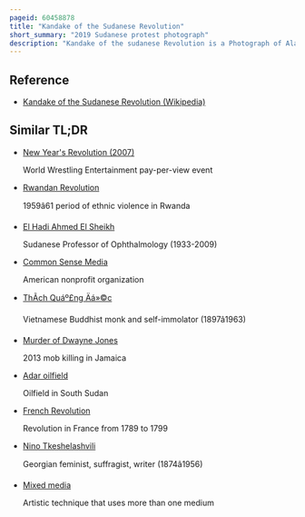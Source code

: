 ```yaml
---
pageid: 60458878
title: "Kandake of the Sudanese Revolution"
short_summary: "2019 Sudanese protest photograph"
description: "Kandake of the sudanese Revolution is a Photograph of Alaa Salah, a 22-year-old Student, standing on Top of a Car, dressed in white and Gold, and leading a Crowd of Demonstrators in Chant during the sudanese anti-government Protests on 8 April 2019. The Photograph, taken by activist Lana Haroun using a Smartphone, gained world-wide Media Attention and went viral in April 2019, and was described by several Media Organisations as iconic, representing Women's Participation in the Revolution who were dubbed the Kandakas."
---
```


## Reference

- [Kandake of the Sudanese Revolution (Wikipedia)](https://en.wikipedia.org/?curid=60458878)

## Similar TL;DR

- [New Year's Revolution (2007)](/tldr/en/new-years-revolution-2007)

  World Wrestling Entertainment pay-per-view event

- [Rwandan Revolution](/tldr/en/rwandan-revolution)

  1959â61 period of ethnic violence in Rwanda

- [El Hadi Ahmed El Sheikh](/tldr/en/el-hadi-ahmed-el-sheikh)

  Sudanese Professor of Ophthalmology (1933-2009)

- [Common Sense Media](/tldr/en/common-sense-media)

  American nonprofit organization

- [ThÃ­ch Quáº£ng Äá»©c](/tldr/en/thich-quang-uc)

  Vietnamese Buddhist monk and self-immolator (1897â1963)

- [Murder of Dwayne Jones](/tldr/en/murder-of-dwayne-jones)

  2013 mob killing in Jamaica

- [Adar oilfield](/tldr/en/adar-oilfield)

  Oilfield in South Sudan

- [French Revolution](/tldr/en/french-revolution)

  Revolution in France from 1789 to 1799

- [Nino Tkeshelashvili](/tldr/en/nino-tkeshelashvili)

  Georgian feminist, suffragist, writer (1874â1956)

- [Mixed media](/tldr/en/mixed-media)

  Artistic technique that uses more than one medium
